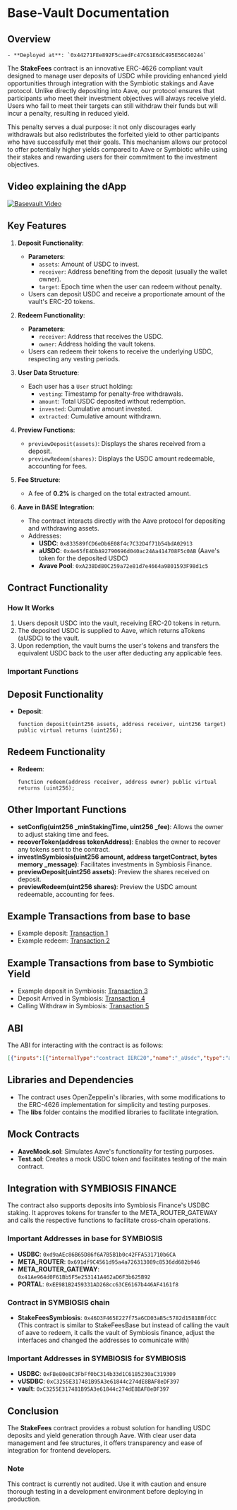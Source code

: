 # Base-Vault Documentation

## Overview
    - **Deployed at**: `0x44271FEe892F5caedFc47C61E6dC495E56C40244`

The **StakeFees** contract is an innovative ERC-4626 compliant vault designed to manage user deposits of USDC while providing enhanced yield opportunities through integration with the Symbiotic stakings and Aave protocol. Unlike directly depositing into Aave, our protocol ensures that participants who meet their investment objectives will always receive yield. Users who fail to meet their targets can still withdraw their funds but will incur a penalty, resulting in reduced yield.

This penalty serves a dual purpose: it not only discourages early withdrawals but also redistributes the forfeited yield to other participants who have successfully met their goals. This mechanism allows our protocol to offer potentially higher yields compared to Aave or Symbiotic while using their stakes and rewarding users for their commitment to the investment objectives.

## Video explaining the dApp

[![Basevault Video](https://img.youtube.com/vi/AuoA3E2hrjQ/0.jpg)](https://www.youtube.com/watch?v=AuoA3E2hrjQ)

## Key Features

1. **Deposit Functionality**:
   - **Parameters**:
     - `assets`: Amount of USDC to invest.
     - `receiver`: Address benefiting from the deposit (usually the wallet owner).
     - `target`: Epoch time when the user can redeem without penalty.
   - Users can deposit USDC and receive a proportionate amount of the vault's ERC-20 tokens.

2. **Redeem Functionality**:
   - **Parameters**:
     - `receiver`: Address that receives the USDC.
     - `owner`: Address holding the vault tokens.
   - Users can redeem their tokens to receive the underlying USDC, respecting any vesting periods.

3. **User Data Structure**:
   - Each user has a `User` struct holding:
     - `vesting`: Timestamp for penalty-free withdrawals.
     - `amount`: Total USDC deposited without redemption.
     - `invested`: Cumulative amount invested.
     - `extracted`: Cumulative amount withdrawn.

4. **Preview Functions**:
   - `previewDeposit(assets)`: Displays the shares received from a deposit.
   - `previewRedeem(shares)`: Displays the USDC amount redeemable, accounting for fees.

5. **Fee Structure**:
   - A fee of **0.2%** is charged on the total extracted amount.

6. **Aave in BASE Integration**:
   - The contract interacts directly with the Aave protocol for depositing and withdrawing assets.
   - Addresses:
     - **USDC**: `0x833589fCD6eDb6E08f4c7C32D4f71b54bdA02913`
     - **aUSDC**: `0x4e65fE4DbA92790696d040ac24Aa414708F5c0AB` (Aave's token for the deposited USDC)
     - **Avave Pool**: `0xA238Dd80C259a72e81d7e4664a9801593F98d1c5`

## Contract Functionality

### How It Works

1. Users deposit USDC into the vault, receiving ERC-20 tokens in return.
2. The deposited USDC is supplied to Aave, which returns aTokens (aUSDC) to the vault.
3. Upon redemption, the vault burns the user's tokens and transfers the equivalent USDC back to the user after deducting any applicable fees.

### Important Functions

## Deposit Functionality

- **Deposit**: 
  ```solidity
  function deposit(uint256 assets, address receiver, uint256 target) public virtual returns (uint256);

## Redeem Functionality

- **Redeem**:
  ```solidity
  function redeem(address receiver, address owner) public virtual returns (uint256);

## Other Important Functions

- **setConfig(uint256 _minStakingTime, uint256 _fee)**: Allows the owner to adjust staking time and fees.
- **recoverToken(address tokenAddress)**: Enables the owner to recover any tokens sent to the contract.
- **investInSymbiosis(uint256 amount, address targetContract, bytes memory _message)**: Facilitates investments in Symbiosis Finance.
- **previewDeposit(uint256 assets)**: Preview the shares received on deposit.
- **previewRedeem(uint256 shares)**: Preview the USDC amount redeemable, accounting for fees.

## Example Transactions from base to base
- Example deposit: [Transaction 1](https://basescan.org/tx/0x8e299df9023f26cc850c7684a5ddd35c69db8444bbab53ee2c3634c2995bd2ad)
- Example redeem: [Transaction 2](https://basescan.org/tx/0x4718c22691515d11b012a4974fdca1e78c8343a462b36c3e2c6fca7938e5c4d9)

## Example Transactions from base to Symbiotic Yield
- Example deposit in Symbiosis: [Transaction 3](https://basescan.org/tx/0x3d8d1a5d0170b351eeda3cd5a69f5c95e7de6d75933f0563b732fa1c89291190)
- Deposit Arrived in Symbiosis: [Transaction 4](https://symbiosis.calderaexplorer.xyz/tx/0x6299a8eaf3fe93f98469c43687fddb26e3fa3081f3e853d1b6f02a9d65d31734)
- Calling Withdraw in Symbiosis: [Transaction 5](https://symbiosis.calderaexplorer.xyz/tx/0x0e78621373f2e08f8f7bae4cb5214d65c14b406f94bf5830326926c6b632d81f)

## ABI

The ABI for interacting with the contract is as follows:
```json
[{"inputs":[{"internalType":"contract IERC20","name":"_aUsdc","type":"address"},{"internalType":"address","name":"_pool","type":"address"},{"internalType":"address","name":"_usdc","type":"address"}],"stateMutability":"nonpayable","type":"constructor"}, ...]
```


## Libraries and Dependencies

- The contract uses OpenZeppelin's libraries, with some modifications to the ERC-4626 implementation for simplicity and testing purposes.
- The **libs** folder contains the modified libraries to facilitate integration.

## Mock Contracts

- **AaveMock.sol**: Simulates Aave's functionality for testing purposes.
- **Test.sol**: Creates a mock USDC token and facilitates testing of the main contract.

## Integration with SYMBIOSIS FINANCE

The contract also supports deposits into Symbiosis Finance's USDBC staking. It approves tokens for transfer to the META_ROUTER_GATEWAY and calls the respective functions to facilitate cross-chain operations.

### Important Addresses in base for SYMBIOSIS
- **USDBC**: `0xd9aAEc86B65D86f6A7B5B1b0c42FFA531710b6CA`
- **META_ROUTER**: `0x691df9C4561d95a4a726313089c8536dd682b946`
- **META_ROUTER_GATEWAY**: `0x41Ae964d0F61Bb5F5e253141A462aD6F3b625B92`
- **PORTAL**: `0xEE981B2459331AD268cc63CE6167b446AF4161f8`

### Contract in SYMBIOSIS chain
- **StakeFeesSymbiosis**: `0x46D3F465E227f75a6CD03aB5c5782d1581BBfdCC`
(This contract is similar to StakeFeesBase but instead of calling the vault of aave to redeem, it calls the vault of Symbiosis finance, adjust the interfaces and changed the addresses to comunicate with)

### Important Addresses in SYMBIOSIS for SYMBIOSIS
- **USDBC**: `0xFBe80e8C3FbFf0bC314b33d1C6185230aC319309`
- **vUSDBC**: `0xC3255E317481B95A3e61844c274dE8BAF8eDF397`
- **vault**: `0xC3255E317481B95A3e61844c274dE8BAF8eDF397`


## Conclusion

The **StakeFees** contract provides a robust solution for handling USDC deposits and yield generation through Aave. With clear user data management and fee structures, it offers transparency and ease of integration for frontend developers. 

### Note
This contract is currently not audited. Use it with caution and ensure thorough testing in a development environment before deploying in production.